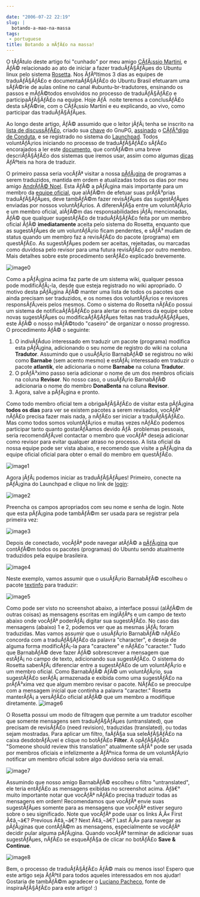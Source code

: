 ```yaml
---

date: "2006-07-22 22:19"
slug: |
  botando-a-mao-na-massa
tags:
 - portuguese
title: Botando a mÃƒÂ£o na massa!
---
```


O tÃƒÂ­tulo deste artigo foi "cunhado" por meu amigo [CÃƒÂ¡ssio
Martini](http://wiki.ubuntubrasil.org/CassioMartini), e ÃƒÂ© relacionado
ao ato de iniciar a fazer traduÃƒÂ§ÃƒÂµes do Ubuntu linux pelo sistema
[Rosetta](https://launchpad.net/Rosetta). Nos ÃƒÂºltimos 3 dias as
equipes de traduÃƒÂ§ÃƒÂ£o e documentaÃƒÂ§ÃƒÂ£o do Ubuntu Brasil
efetuaram uma sÃƒÂ©rie de aulas online no canal \#ubuntu-br-tradutores,
ensinando os passos e mÃƒÂ©todos envolvidos no processo de
traduÃƒÂ§ÃƒÂ£o e participaÃƒÂ§ÃƒÂ£o na equipe. Hoje ÃƒÂ  noite teremos a
conclusÃƒÂ£o desta sÃƒÂ©rie, com o CÃƒÂ¡ssio Martini e eu explicando, ao
vivo, como participar das traduÃƒÂ§ÃƒÂµes.

Ao longo deste artigo, ÃƒÂ© assumido que o leitor jÃƒÂ¡ tenha se
inscrito na [lista de
discussÃƒÂ£o](http://listas.ubuntubrasil.org/mailman/listinfo/tradutores),
criado sua [chave](http://wiki.ubuntubrasil.org/GnuPG) do GnuPG,
[assinado](http://wiki.ubuntubrasil.org/AssinarCodigoDeConduta) o
[CÃƒÂ³digo de Conduta](http://wiki.ubuntubrasil.org/CodigoDeConduta), e
se registrado no sistema do [Launchpad](https://launchpad.net/). Todos
voluntÃƒÂ¡rios iniciando no processo de traduÃƒÂ§ÃƒÂ£o sÃƒÂ£o
encorajados a ler este [documento](http://wiki.ubuntubrasil.org/l10n),
que contÃƒÂ©m uma breve descriÃƒÂ§ÃƒÂ£o dos sistemas que iremos usar,
assim como algumas
[dicas](http://wiki.ubuntubrasil.org/l10n/BoasPraticas) ÃƒÂºteis na hora
de traduzir.

O primeiro passa seria vocÃƒÂª visitar a nossa
[pÃƒÂ¡gina](http://wiki.ubuntubrasil.org/EdgyPacotes) de programas a
serem traduzidos, mantida em ordem e atualizadas todos os dias por meu
amigo [AndrÃƒÂ© Noel](http://drenoel.wordpress.com/). Esta ÃƒÂ© a
pÃƒÂ¡gina mais importante para um membro da [equipe
oficial](https://launchpad.net/people/ubuntu-l10n-pt-br), que alÃƒÂ©m de
efetuar suas prÃƒÂ³prias traduÃƒÂ§ÃƒÂµes, deve tambÃƒÂ©m fazer
revisÃƒÂµes das sugestÃƒÂµes enviadas por nossos voluntÃƒÂ¡rios. A
diferenÃƒÂ§a entre um voluntÃƒÂ¡rio e um membro oficial, alÃƒÂ©m das
responsabilidades jÃƒÂ¡ mencionadas, ÃƒÂ© que qualquer sugestÃƒÂ£o de
traduÃƒÂ§ÃƒÂ£o feita por um membro oficial ÃƒÂ© **imediatamente** aceita
pelo sistema do Rosetta, enquanto que as sugestÃƒÂµes de um
voluntÃƒÂ¡rio ficam pendentes, e sÃƒÂ³ mudam de status quando um membro
faz a revisÃƒÂ£o do pacote (programa) em questÃƒÂ£o. As sugestÃƒÂµes
podem ser aceitas, rejeitadas, ou marcadas como duvidosa pelo revisor
para uma futura revisÃƒÂ£o por outro membro. Mais detalhes sobre este
procedimento serÃƒÂ£o explicado brevemente.

![image0](http://static.flickr.com/73/195665080_d86cbb0d5c.jpg)

Como a pÃƒÂ¡gina acima faz parte de um sistema wiki, qualquer pessoa
pode modificÃƒÂ¡-la, desde que esteja registrado no wiki apropriado. O
motivo desta pÃƒÂ¡gina ÃƒÂ© manter uma lista de todos os pacotes que
ainda precisam ser traduzidos, e os nomes dos voluntÃƒÂ¡rios e revisores
responsÃƒÂ¡veis pelos mesmos. Como o sistema do Rosetta nÃƒÂ£o possui um
sistema de notificaÃƒÂ§ÃƒÂ£o para alertar os membros da equipe sobre
novas sugestÃƒÂµes ou modificaÃƒÂ§ÃƒÂµes feitas nas traduÃƒÂ§ÃƒÂµes,
este ÃƒÂ© o nosso mÃƒÂ©todo "caseiro" de organizar o nosso progresso. O
procedimento ÃƒÂ© o seguinte:

1.  O indivÃƒÂ­duo interessado em traduzir um pacote (programa) modifica
    esta pÃƒÂ¡gina, adicionando o seu nome de registro do wiki na coluna
    **Tradutor**. Assumindo que o usuÃƒÂ¡rio BarnabÃƒÂ© se registrou no
    wiki como **Barnabe** (sem acento mesmo) e estÃƒÂ¡ interessado em
    traduzir o pacote **atlantik**, ele adicionaria o nome **Barnabe**
    na coluna **Tradutor**.
2.  O prÃƒÂ³ximo passo seria adicionar o nome de um dos membros oficiais
    na coluna **Revisor**. No nosso caso, o usuÃƒÂ¡rio BarnabÃƒÂ©
    adicionaria o nome do membro **DonaBenta** na coluna **Revisor**.
3.  Agora, salve a pÃƒÂ¡gina e pronto.

Como todo membro oficial tem a obrigaÃƒÂ§ÃƒÂ£o de visitar esta pÃƒÂ¡gina
**todos os dias** para ver se existem pacotes a serem revisados, vocÃƒÂª
nÃƒÂ£o precisa fazer mais nada, a nÃƒÂ£o ser iniciar a traduÃƒÂ§ÃƒÂ£o.
Mas como todos somos voluntÃƒÂ¡rios e muitas vezes nÃƒÂ£o podemos
participar tanto quanto gostarÃƒÂ­amos devido ÃƒÂ  problemas pessoais,
seria recomendÃƒÂ¡vel contactar o membro que vocÃƒÂª deseja adicionar
como revisor para evitar qualquer atraso no processo. A lista oficial da
nossa equipe pode ser vista abaixo, e recomendo que visite a pÃƒÂ¡gina
da equipe oficial oficial para obter o email do membro em questÃƒÂ£o.

![image1](http://static.flickr.com/72/195137463_7475bea0ff.jpg)

Agora jÃƒÂ¡ podemos iniciar as traduÃƒÂ§ÃƒÂµes! Primeiro, conecte na
pÃƒÂ¡gina do Launchpad e clique no link de
[login](https://launchpad.net/+login):

![image2](http://static.flickr.com/75/195136755_5513a7a407.jpg)

Preencha os campos apropriados com seu nome e senha de login. Note que
esta pÃƒÂ¡gina pode tambÃƒÂ©m ser usada para se registrar pela primeira
vez:

![image3](http://static.flickr.com/66/195136756_72f5672c99.jpg)

Depois de conectado, vocÃƒÂª pode navegar atÃƒÂ© a
[pÃƒÂ¡gina](https://launchpad.net/distros/ubuntu/dapper/+lang/pt_BR/+index?start=0&batch=2000)
que contÃƒÂ©m todos os pacotes (programas) do Ubuntu sendo atualmente
traduzidos pela equipe brasileira.

![image4](http://static.flickr.com/73/195136757_adae63dd40.jpg)

Neste exemplo, vamos assumir que o usuÃƒÂ¡rio BarnabÃƒÂ© escolheu o
pacote
[textinfo](https://launchpad.net/distros/ubuntu/dapper/+source/tetex-bin/+pots/textinfo/pt_BR/+translate)
para traduzir:

![image5](http://static.flickr.com/61/195136758_5a87eee492.jpg)

Como pode ser visto no screenshot abaixo, a interface possui (alÃƒÂ©m de
outras coisas) as mensagens escritas em inglÃƒÂªs e um campo de texto
abaixo onde vocÃƒÂª poderÃƒÂ¡ digitar sua sugestÃƒÂ£o. No caso das
mensagens (abaixo) 1 e 2, podemos ver que as mesmas jÃƒÂ¡ foram
traduzidas. Mas vamos assumir que o usuÃƒÂ¡rio BarnabÃƒÂ© nÃƒÂ£o
concorda com a traduÃƒÂ§ÃƒÂ£o da palavra "character", e deseja de alguma
forma modificÃƒÂ¡-la para "caractere" e nÃƒÂ£o "caracter." Tudo que
BarnabÃƒÂ© deve fazer ÃƒÂ© sobrescrever a mensagem que estÃƒÂ¡ no campo
de texto, adicionando sua sugestÃƒÂ£o. O sistema do Rosetta
saberÃƒÂ¡ diferenciar entre a sugestÃƒÂ£o de um voluntÃƒÂ¡rio e um
membro oficial. Como BarnabÃƒÂ© ÃƒÂ© um voluntÃƒÂ¡rio, sua sugestÃƒÂ£o
serÃƒÂ¡ armazenada e exibida como uma sugestÃƒÂ£o na prÃƒÂ³xima vez que
algum membro revisar o pacote. NÃƒÂ£o se preoculpe com a mensagem
inicial que continha a palavra "caracter." Rosetta manterÃƒÂ¡ a
versÃƒÂ£o oficial atÃƒÂ© que um membro a modifique diretamente.
![image6](http://static.flickr.com/76/195137461_472c9abbcb.jpg)

O Rosetta possui um modo de filtragem que permite a um tradutor escolher
que somente mensagens sem traduÃƒÂ§ÃƒÂµes (untranslated), que precisam
de revisÃƒÂ£o (need revision), traduzidas (translated), ou todas sejam
mostradas. Para aplicar um filtro, faÃƒÂ§a sua seleÃƒÂ§ÃƒÂ£o na caixa
desdobrÃƒÂ¡vel e clique no botÃƒÂ£o **Filter**. A opÃƒÂ§ÃƒÂ£o "Someone
should review this translation" atualmente sÃƒÂ³ pode ser usada por
membros oficiais e infelizmente a ÃƒÂºnica forma de um voluntÃƒÂ¡rio
notificar um membro oficial sobre algo duvidoso seria via email.

![image7](http://static.flickr.com/73/195697205_56af3e1ac8.jpg)

Assumindo que nosso amigo BarnabÃƒÂ© escolheu o filtro "untranslated",
ele teria entÃƒÂ£o as mensagens exibidas no screenshot acima. Ãƒâ€°
muito importante notar que vocÃƒÂª nÃƒÂ£o precisa traduzir todas as
mensagens em ordem! Recomendamos que vocÃƒÂª envie suas sugestÃƒÂµes
somente para as mensagens que vocÃƒÂª estiver seguro sobre o seu
significado. Note que vocÃƒÂª pode usar os links Ã‚Â« First Ã¢â‚¬â€?
Previous Ã¢â‚¬â€? Next Ã¢â‚¬â€? Last Ã‚Â» para navegar as pÃƒÂ¡ginas que
contÃƒÂ©m as mensagens, especialmente se vocÃƒÂª decidir pular alguma
pÃƒÂ¡gina. Quando vocÃƒÂª terminar de adicionar suas sugestÃƒÂµes,
nÃƒÂ£o se esqueÃƒÂ§a de clicar no botÃƒÂ£o **Save & Continue**.

![image8](http://static.flickr.com/76/195136759_d9bdb1c908.jpg)

Bem, o processo de traduÃƒÂ§ÃƒÂ£o ÃƒÂ© mais ou menos isso! Espero que
este artigo seja ÃƒÂºtil para todos aqueles interessados em nos ajudar!
Gostaria de tambÃƒÂ©m agradecer o [Luciano
Pacheco](http://lucmult.blogspot.com/), fonte de inspiraÃƒÂ§ÃƒÂ£o para
este artigo! :)
